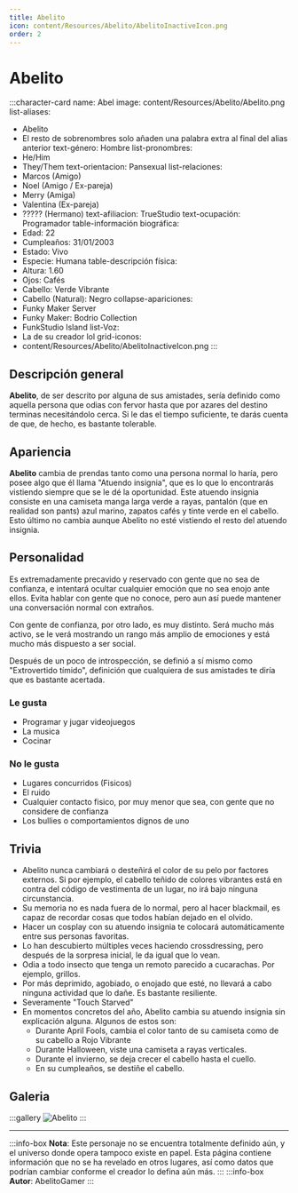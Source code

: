 ```yaml
---
title: Abelito
icon: content/Resources/Abelito/AbelitoInactiveIcon.png
order: 2
---
```


# Abelito

:::character-card
name: Abel
image: content/Resources/Abelito/Abelito.png
list-aliases:
  - Abelito
  - El resto de sobrenombres solo añaden una palabra extra al final del alias anterior
text-género: Hombre
list-pronombres:
  - He/Him
  - They/Them
text-orientacion: Pansexual
list-relaciones:
  - Marcos (Amigo)
  - Noel (Amigo / Ex-pareja)
  - Merry (Amiga)
  - Valentina (Ex-pareja)
  - ????? (Hermano)
text-afiliacion: TrueStudio
text-ocupación: Programador
table-información biográfica:
  - Edad: 22
  - Cumpleaños: 31/01/2003
  - Estado: Vivo
  - Especie: Humana
table-descripción física:
  - Altura: 1.60
  - Ojos: Cafés
  - Cabello: Verde Vibrante
  - Cabello (Natural): Negro
collapse-apariciones:
  - Funky Maker Server
  - Funky Maker: Bodrio Collection
  - FunkStudio Island
list-Voz:
  - La de su creador lol
grid-iconos:
  - content/Resources/Abelito/AbelitoInactiveIcon.png
:::

## Descripción general

**Abelito**, de ser descrito por alguna de sus amistades, sería definido como aquella persona que odias con fervor hasta que por azares del destino terminas necesitándolo cerca. Si le das el tiempo suficiente, te darás cuenta de que, de hecho, es bastante tolerable.

## Apariencia

**Abelito** cambia de prendas tanto como una persona normal lo haría, pero posee algo que él llama "Atuendo insignia", que es lo que lo encontrarás vistiendo siempre que se le dé la oportunidad. Este atuendo insignia consiste en una camiseta manga larga verde a rayas, pantalón (que en realidad son pants) azul marino, zapatos cafés y tinte verde en el cabello. Esto último no cambia aunque Abelito no esté vistiendo el resto del atuendo insignia.

## Personalidad

Es extremadamente precavido y reservado con gente que no sea de confianza, e intentará ocultar cualquier emoción que no sea enojo ante ellos. Evita hablar con gente que no conoce, pero aun así puede mantener una conversación normal con extraños.

Con gente de confianza, por otro lado, es muy distinto. Será mucho más activo, se le verá mostrando un rango más amplio de emociones y está mucho más dispuesto a ser social.

Después de un poco de introspección, se definió a sí mismo como "Extrovertido tímido", definición que cualquiera de sus amistades te diría que es bastante acertada.

### Le gusta
  - Programar y jugar videojuegos
  - La musica
  - Cocinar

### No le gusta
  - Lugares concurridos (Fisicos)
  - El ruido
  - Cualquier contacto fisico, por muy menor que sea, con gente que no considere de confianza
  - Los bullies o comportamientos dignos de uno

## Trivia
  - Abelito nunca cambiará o desteñirá el color de su pelo por factores externos. Si por ejemplo, el cabello teñido de colores vibrantes está en contra del código de vestimenta de un lugar, no irá bajo ninguna circunstancia.
  - Su memoria no es nada fuera de lo normal, pero al hacer blackmail, es capaz de recordar cosas que todos habían dejado en el olvido.
  - Hacer un cosplay con su atuendo insignia te colocará automáticamente entre sus personas favoritas.
  - Lo han descubierto múltiples veces haciendo crossdressing, pero después de la sorpresa inicial, le da igual que lo vean.
  - Odia a todo insecto que tenga un remoto parecido a cucarachas. Por ejemplo, grillos.
  - Por más deprimido, agobiado, o enojado que esté, no llevará a cabo ninguna actividad que lo dañe. Es bastante resiliente.
  - Severamente "Touch Starved"
  - En momentos concretos del año, Abelito cambia su atuendo insignia sin explicación alguna. Algunos de estos son:
    - Durante April Fools, cambia el color tanto de su camiseta como de su cabello a Rojo Vibrante
    - Durante Halloween, viste una camiseta a rayas verticales.
    - Durante el invierno, se deja crecer el cabello hasta el cuello.
    - En su cumpleaños, se destiñe el cabello.

## Galeria
:::gallery
![Abelito](content\Resources\Abelito\Abelito.png)
:::

---

:::info-box
**Nota**: Este personaje no se encuentra totalmente definido aún, y el universo donde opera tampoco existe en papel. Esta página contiene
información que no se ha revelado en otros lugares, así como datos que podrían cambiar conforme el creador lo defina aún más.
:::
:::info-box
**Autor**: AbelitoGamer
:::
